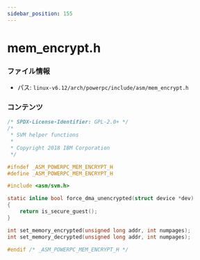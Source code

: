```yaml
---
sidebar_position: 155
---
```

# mem_encrypt.h

### ファイル情報

- パス: `linux-v6.12/arch/powerpc/include/asm/mem_encrypt.h`

### コンテンツ

```h
/* SPDX-License-Identifier: GPL-2.0+ */
/*
 * SVM helper functions
 *
 * Copyright 2018 IBM Corporation
 */

#ifndef _ASM_POWERPC_MEM_ENCRYPT_H
#define _ASM_POWERPC_MEM_ENCRYPT_H

#include <asm/svm.h>

static inline bool force_dma_unencrypted(struct device *dev)
{
	return is_secure_guest();
}

int set_memory_encrypted(unsigned long addr, int numpages);
int set_memory_decrypted(unsigned long addr, int numpages);

#endif /* _ASM_POWERPC_MEM_ENCRYPT_H */

```
